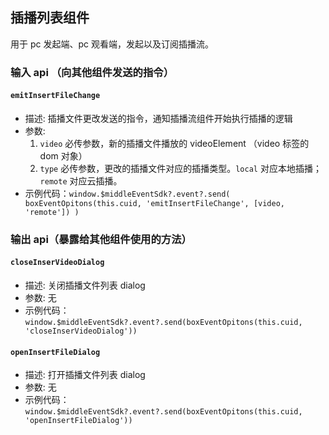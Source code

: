 ## 插播列表组件

用于 pc 发起端、pc 观看端，发起以及订阅插播流。

### 输入 api （向其他组件发送的指令）

#### `emitInsertFileChange`

- 描述: 插播文件更改发送的指令，通知插播流组件开始执行插播的逻辑
- 参数:
  1. `video` 必传参数，新的插播文件播放的 videoElement （video 标签的 dom 对象）
  2. `type` 必传参数，更改的插播文件对应的插播类型。`local` 对应本地插播；`remote` 对应云插播。
- 示例代码：`window.$middleEventSdk?.event?.send( boxEventOpitons(this.cuid, 'emitInsertFileChange', [video, 'remote']) )`

### 输出 api（暴露给其他组件使用的方法）

#### `closeInserVideoDialog`

- 描述: 关闭插播文件列表 dialog
- 参数: 无
- 示例代码：`window.$middleEventSdk?.event?.send(boxEventOpitons(this.cuid, 'closeInserVideoDialog'))`

#### `openInsertFileDialog`

- 描述: 打开插播文件列表 dialog
- 参数: 无
- 示例代码：`window.$middleEventSdk?.event?.send(boxEventOpitons(this.cuid, 'openInsertFileDialog'))`
